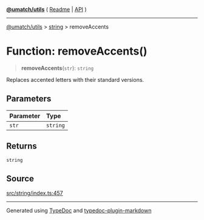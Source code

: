 [**@umatch/utils**](../../README.md) ( [Readme](../../README.md) \| [API](../../API.md) )

---

[@umatch/utils](../../API.md) > [string](../README.md) > removeAccents

# Function: removeAccents()

> **removeAccents**(`str`): `string`

Replaces accented letters with their standard versions.

## Parameters

| Parameter | Type     |
| :-------- | :------- |
| `str`     | `string` |

## Returns

`string`

## Source

[src/string/index.ts:457](https://github.com/umatch-oficial/utils/blob/106c322/src/string/index.ts#L457)

---

Generated using [TypeDoc](https://typedoc.org/) and [typedoc-plugin-markdown](https://www.npmjs.com/package/typedoc-plugin-markdown)
